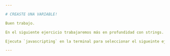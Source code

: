 ```yaml
---

# CREASTE UNA VARIABLE!

Buen trabajo.

En el siguiente ejercicio trabajaremos más en profundidad con strings.

Ejecuta `javascripting` en la terminal para seleccionar el sigueinte ejercicio.

---
```

